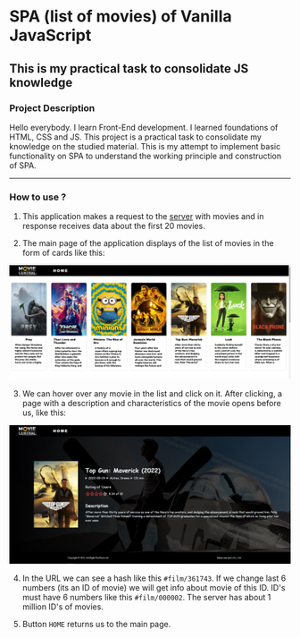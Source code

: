 # SPA (list of movies) of Vanilla JavaScript

## This is my practical task to consolidate JS knowledge 

### Project Description

Hello everybody. I learn Front-End development. I learned foundations of HTML, CSS and JS.
This project is a practical task to consolidate my knowledge on the studied material.
This is my attempt to implement basic functionality on SPA to understand the working principle and construction of SPA.

---

### How to use ?

1. This application makes a request to the [server](https://www.themoviedb.org/documentation/api) with movies 
and in response receives data about the first 20 movies.

2. The main page of the application displays of the list of movies in the form of cards like this:

![alt text](https://github.com/Mmarvinn/JavaScriptPractice/blob/main/images/main-page.jpg "main page application")

3. We can hover over any movie in the list and click on it. After clicking, a page with a description and 
characteristics of the movie opens before us, like this:

![alt text](https://github.com/Mmarvinn/JavaScriptPractice/blob/main/images/details-page.jpg "movie details application")

4. In the URL we can see a hash like this `#film/361743`. If we change last 6 numbers (its an ID of movie) we will get 
info about movie of this ID. ID's must have 6 numbers like this `#film/000002`. The server has about 1 million ID's of movies.

5. Button `HOME` returns us to the main page.
